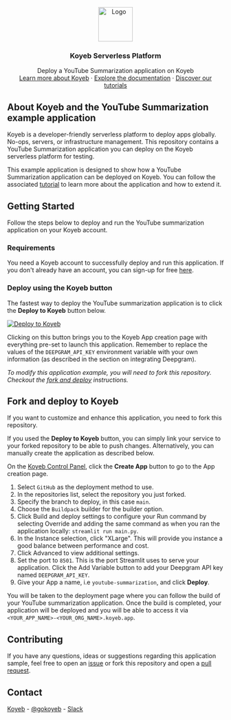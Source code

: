 <div align="center">
  <a href="https://koyeb.com">
    <img src="https://www.koyeb.com/static/images/icons/koyeb.svg" alt="Logo" width="80" height="80">
  </a>
  <h3 align="center">Koyeb Serverless Platform</h3>
  <p align="center">
    Deploy a YouTube Summarization application on Koyeb
    <br />
    <a href="https://koyeb.com">Learn more about Koyeb</a>
    ·
    <a href="https://koyeb.com/docs">Explore the documentation</a>
    ·
    <a href="https://koyeb.com/tutorials">Discover our tutorials</a>
  </p>
</div>


## About Koyeb and the YouTube Summarization example application

Koyeb is a developer-friendly serverless platform to deploy apps globally. No-ops, servers, or infrastructure management.  This repository contains a YouTube Summarization application you can deploy on the Koyeb serverless platform for testing.

This example application is designed to show how a YouTube Summarization application can be deployed on Koyeb.  You can follow the associated [tutorial](https://www.koyeb.com/tutorials/use-langchain-deepgram-and-mistral7b-to-build-a-youtube-video-summarization-app) to learn more about the application and how to extend it.

## Getting Started

Follow the steps below to deploy and run the YouTube summarization application on your Koyeb account.

### Requirements

You need a Koyeb account to successfully deploy and run this application. If you don't already have an account, you can sign-up for free [here](https://app.koyeb.com/auth/signup).

### Deploy using the Koyeb button

The fastest way to deploy the YouTube summarization application is to click the **Deploy to Koyeb** button below.

[![Deploy to Koyeb](https://www.koyeb.com/static/images/deploy/button.svg)](https://app.koyeb.com/deploy?name=youtube-summarization&type=git&repository=koyeb/example-youtube-summarization-langchain&branch=main&builder=buildpack&run_command=streamlit%20run%20main.py&env[DEEPGRAM_API_KEY]=REPLACE_ME&ports=8501;http;/)

Clicking on this button brings you to the Koyeb App creation page with everything pre-set to launch this application. Remember to replace the values of the `DEEPGRAM_API_KEY` environment variable with your own information (as described in the section on integrating Deepgram).

_To modify this application example, you will need to fork this repository. Checkout the [fork and deploy](#fork-and-deploy-to-koyeb) instructions._

## Fork and deploy to Koyeb

If you want to customize and enhance this application, you need to fork this repository.

If you used the **Deploy to Koyeb** button, you can simply link your service to your forked repository to be able to push changes.  Alternatively, you can manually create the application as described below.

On the [Koyeb Control Panel](//app.koyeb.com/apps), click the **Create App** button to go to the App creation page.

1. Select `GitHub` as the deployment method to use.
2. In the repositories list, select the repository you just forked.
3. Specify the branch to deploy, in this case `main`.
4. Choose the `Buildpack` builder for the builder option.
5. Click Build and deploy settings to configure your Run command by selecting Override and adding the same command as when you ran the application locally: `streamlit run main.py`.
6. In the Instance selection, click "XLarge". This will provide you instance a good balance between performance and cost.
7. Click Advanced to view additional settings.
8. Set the port to `8501`. This is the port Streamlit uses to serve your application.
Click the Add Variable button to add your Deepgram API key named `DEEPGRAM_API_KEY`.
9. Give your App a name, i.e `youtube-summarization`, and click **Deploy**.

You will be taken to the deployment page where you can follow the build of your YouTube summarization application. Once the build is completed, your application will be deployed and you will be able to access it via `<YOUR_APP_NAME>-<YOUR_ORG_NAME>.koyeb.app`.

## Contributing

If you have any questions, ideas or suggestions regarding this application sample, feel free to open an [issue](https://github.com/koyeb/example-youtube-summarization-langchain/issues) or fork this repository and open a [pull request](https://github.com/koyeb/example-youtube-summarization-langchain/pulls).

## Contact

[Koyeb](https://www.koyeb.com) - [@gokoyeb](https://twitter.com/gokoyeb) - [Slack](http://slack.koyeb.com/)
